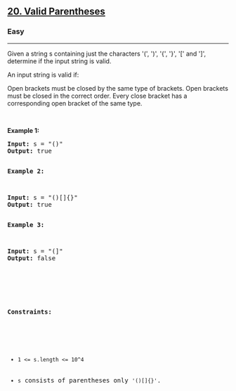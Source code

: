 <h2><a href="https://leetcode.com/problems/valid-parentheses/description/">20. Valid Parentheses</a></h2><h3>Easy</h3><hr><div><p>Given a string s containing just the characters '(', ')', '{', '}', '[' and ']', determine if the input string is valid.

An input string is valid if:

Open brackets must be closed by the same type of brackets.
Open brackets must be closed in the correct order.
Every close bracket has a corresponding open bracket of the same type.

<p>&nbsp;</p>
<p><strong>Example 1:</strong></p>
<pre><strong>Input:</strong> s = "()"
<strong>Output:</strong> true

<p><strong>Example 2:</strong></p>
<pre><strong>Input:</strong> s = "()[]{}"
<strong>Output:</strong> true

<p><strong>Example 3:</strong></p>
<pre><strong>Input:</strong> s = "(]"
<strong>Output:</strong> false

<p>&nbsp;</p>

<p><strong>Constraints:</strong></p>

<ul>
	<li><code>1 <= s.length <= 10^4</code></li>
	<li><code>s</code> consists of parentheses only <code>'()[]{}'</code>.</li>
</ul>
</div>